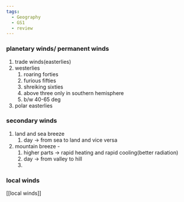 ```yaml
---
tags:
  - Geography
  - GS1
  - review
---
```

### planetary winds/ permanent winds
1. trade winds(easterlies)
2. westerlies
	1. roaring forties
	2. furious fifties
	3. shreiking sixties
	4. above three only in southern hemisphere
	5. b/w 40-65 deg
3. polar easterlies
### secondary winds
1. land and sea breeze
	1. day -> from sea to land and vice versa
2. mountain breeze -
	1. higher parts -> rapid heating and rapid cooling(better radiation)
	2. day -> from valley to hill
	3. 

### local winds
[[local winds]]